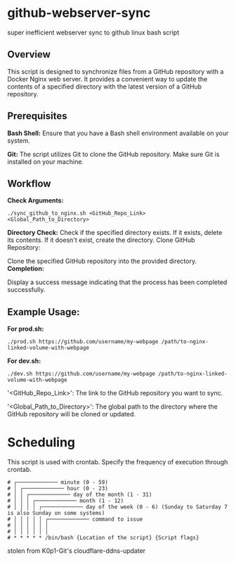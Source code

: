 # github-webserver-sync
super inefficient webserver sync to github linux bash script

## Overview
This script is designed to synchronize files from a GitHub repository with a Docker Nginx web server. It provides a convenient way to update the contents of a specified directory with the latest version of a GitHub repository.

## Prerequisites
**Bash Shell:** Ensure that you have a Bash shell environment available on your system.

**Git:** The script utilizes Git to clone the GitHub repository. Make sure Git is installed on your machine.


## Workflow
**Check Arguments:**
```
./sync_github_to_nginx.sh <GitHub_Repo_Link> <Global_Path_to_Directory>
```
**Directory Check:**
Check if the specified directory exists.
If it exists, delete its contents.
If it doesn't exist, create the directory.
Clone GitHub Repository:

Clone the specified GitHub repository into the provided directory.
**Completion:**

Display a success message indicating that the process has been completed successfully.


## Example Usage:
**For prod.sh:**
```
./prod.sh https://github.com/username/my-webpage /path/to-nginx-linked-volume-with-webpage
```
**For dev.sh:**
```
./dev.sh https://github.com/username/my-webpage /path/to-nginx-linked-volume-with-webpage
```

'<GitHub_Repo_Link>': The link to the GitHub repository you want to sync.

'<Global_Path_to_Directory>': The global path to the directory where the GitHub repository will be cloned or updated.


# Scheduling
This script is used with crontab. Specify the frequency of execution through crontab.
```
# ┌───────────── minute (0 - 59)
# │ ┌───────────── hour (0 - 23)
# │ │ ┌───────────── day of the month (1 - 31)
# │ │ │ ┌───────────── month (1 - 12)
# │ │ │ │ ┌───────────── day of the week (0 - 6) (Sunday to Saturday 7 is also Sunday on some systems)
# │ │ │ │ │ ┌───────────── command to issue                               
# │ │ │ │ │ │
# │ │ │ │ │ │
# * * * * * /bin/bash {Location of the script} {Script flags}
```
stolen from K0p1-Git's cloudflare-ddns-updater